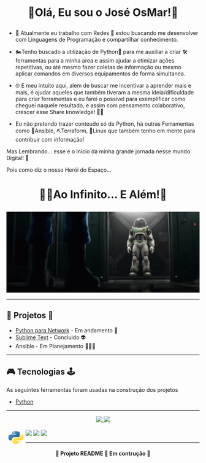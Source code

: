 <h1><p align="center"> 👾Olá, Eu sou o José OsMar!🌊</p></h1>

- 🔭 Atualmente eu trabalho com Redes 🌱 estou buscando me desenvolver com Linguagens de Programação e compartilhar conhecimento.

- 🏍Tenho buscado a utilização de Python🐍 para me auxiliar a criar 🛠 ferramentas para a minha area e assim ajudar a otimizar ações repetitivas, 
  ou até mesmo fazer coletas de informação ou mesmo aplicar comandos em diversos equipamentos de forma simultanea.

- 🤓 E meu intuito aqui, alem de buscar me incentivar a aprender mais e mais, é ajudar aqueles que também tiveram a mesma ideia/dificuldade para criar ferramentas e eu   farei o possivel para exemplificar como cheguei naquele resultado, e assim com pensamento colaborativo, crescer esse Share knowledge! 🐱‍🏍
  
- Eu não pretendo trazer conteudo só de Python, há outras Ferramentas como 🔨Ansible, ⛏Terraform, 🔧Linux que também tenho em mente para contribuir com informação!

Mas Lembrando... esse é o inicio da minha grande jornada nesse mundo Digital! 🤖

Pois como diz o nosso Herói do Espaço...

<p align="center">
  <h1><p align="center">  👨‍🚀Ao Infinito... E Além!🚀</p></h1>
  <p align="center"> <img src="https://github.com/ozumaru/ozumaru/blob/main/lightyear-buzz-lightyear.gif" width="700">
</p>

---
## 🥊 Projetos 🥋
  - [Python para Network](https://github.com/ozumaru/CiscoDevNet---Python) - Em andamento 🚧
  - [Sublime Text](https://github.com/ozumaru/Ozumaru-Sublime-Text) - Concluido 👽
  - Ansible - Em Planejamento 👨🏻‍💻
---
## 🎮 Tecnologias 🕹

As seguintes ferramentas foram usadas na construção dos projetos 

  - [Python](https://www.python.org) 

---
<div align="center">
  <a href="https://github.com/ozumaru">
  <img height="180em" src="https://github-readme-stats.vercel.app/api?username=ozumaru&show_icons=true&theme=dark&include_all_commits=true&count_private=true"/>
  <img height="180em" src="https://github-readme-stats.vercel.app/api/top-langs/?username=ozumaru&layout=compact&langs_count=7&theme=dark"/>
</div>
  
<div style="display: inline_block"><br> 
  <img align="left" alt="Rafa-Python" height="40" width="50" src="https://raw.githubusercontent.com/devicons/devicon/master/icons/python/python-original.svg">  
  <a href="https://www.instagram.com/ozumaru/" target="_blank"><img src="https://img.shields.io/badge/-Instagram-%23E4405F?style=for-the-badge&logo=instagram&logoColor=white" target="_blank"></a>
  <a href="https://www.linkedin.com/in/jose-osmar-caitano/" target="_blank"><img src="https://img.shields.io/badge/-LinkedIn-%230077B5?style=for-the-badge&logo=linkedin&logoColor=white" target="_blank"></a>  
  <a href = "mailto:j.osmarcaitano@gmail.com"><img src="https://img.shields.io/badge/-Gmail-%23333?style=for-the-badge&logo=gmail&logoColor=white" target="_blank"></a>

</div>

---
<h4 align="center">
  🚧  Projeto README 🚀 Em contrução 🚧
</h4>
